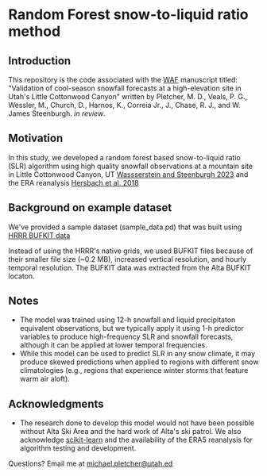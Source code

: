# Random Forest snow-to-liquid ratio method

## Introduction
This repository is the code associated with the [WAF](https://journals.ametsoc.org/view/journals/wefo/wefo-overview.xml) manuscript titled: "Validation of cool-season snowfall forecasts at a high-elevation site in Utah's Little Cottonwood Canyon" written by Pletcher, M. D., Veals, P. G., Wessler, M., Church, D., Harnos, K., Correia Jr., J., Chase, R. J., and W. James Steenburgh. *in review*. 

## Motivation

In this study, we developed a random forest based snow-to-liquid ratio (SLR) algorithm using high quality snowfall observations at a mountain site in Little Cottonwood Canyon, UT [Wassserstein and Steenburgh 2023](https://hive.utah.edu/concern/datasets/8s45q882q) and the ERA reanalysis [Hersbach et al. 2018](https://doi.org/10.24381/cds.bd0915c6)

## Background on example dataset

We've provided a sample dataset (sample_data.pd) that was built using [HRRR BUFKIT data](https://meteor.geol.iastate.edu/~ckarsten/bufkit/bufkit.html)

Instead of using the HRRR's native grids, we used BUFKIT files because of their smaller file size (~0.2 MB), increased vertical resolution, and hourly temporal resolution. 
The BUFKIT data was extracted from the Alta BUFKIT locaton.

## Notes
* The model was trained using 12-h snowfall and liquid precipitaton equivalent observations, but we typically apply it using 1-h predictor variables to produce high-frequency SLR and snowfall forecasts, although it can be applied at lower temporal frequencies.
* While this model can be used to predict SLR in any snow climate, it may produce skewed predictions when applied to regions with different snow climatologies (e.g., regions that experience winter storms that feature warm air aloft).

## Acknowledgments
* The research done to develop this model would not have been possible without Alta Ski Area and the hard work of Alta's ski patrol. We also acknowledge [scikit-learn](https://doi.org/10.48550/arXiv.1201.0490) and the availability of the ERA5 reanalysis for algorithm testing and development.

Questions? Email me at michael.pletcher@utah.ed
